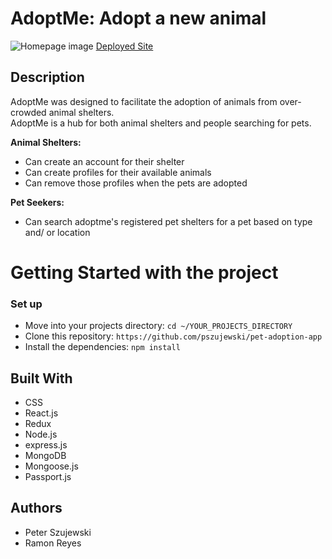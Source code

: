 # AdoptMe: Adopt a new animal
![Homepage image](https://github.com/pszujewski/pet-adoption-app/blob/feature-image/client/src/images/readme_homepage.jpg)
[Deployed Site](https://lit-caverns-27597.herokuapp.com)

## Description

AdoptMe was designed to facilitate the adoption of animals from over-crowded animal shelters.  
AdoptMe is a hub for both animal shelters and people searching for pets. 

**Animal Shelters:** 
* Can create an account for their shelter
* Can create profiles for their available animals
* Can remove those profiles when the pets are adopted

**Pet Seekers:**
* Can search adoptme's registered pet shelters for a pet based on type and/ or location

# Getting Started with the project

### Set up

* Move into your projects directory: `cd ~/YOUR_PROJECTS_DIRECTORY`
* Clone this repository: `https://github.com/pszujewski/pet-adoption-app`
* Install the dependencies: `npm install`

## Built With
* CSS
* React.js
* Redux
* Node.js
* express.js
* MongoDB
* Mongoose.js
* Passport.js

## Authors

* Peter Szujewski
* Ramon Reyes

